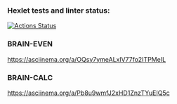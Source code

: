 ### Hexlet tests and linter status:
[![Actions Status](https://github.com/fra1m/backend-project-44/workflows/hexlet-check/badge.svg)](https://github.com/fra1m/backend-project-44/actions)

### BRAIN-EVEN
https://asciinema.org/a/OQsy7ymeALxlV77fo2ITPMeIL

### BRAIN-CALC
https://asciinema.org/a/Pb8u9wmfJ2xHD1ZnzTYuEIQ5c
